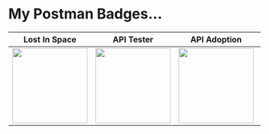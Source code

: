 # My Postman Badges...

| Lost In Space  | API Tester | API Adoption | API 101 |
| ------------- | ------------- |-------------|-------------|
| <img src="https://user-images.githubusercontent.com/86320001/180306411-5adb4925-ab52-41c2-a723-bcef08e33301.png" width="150" height="150" /> | <img src="https://user-images.githubusercontent.com/86320001/180306483-31a1aa09-a487-4109-a025-bea065816d73.png" width="150" height="150" /> | <img src="https://user-images.githubusercontent.com/86320001/180306488-e06e5c4d-8053-472f-a20c-610b9f152937.png" width="150" height="150" /> | <img src="https://user-images.githubusercontent.com/86320001/180306493-f2a7834b-f5fc-4362-b4dd-2f3956c256d6.png" width="150" height="150" /> |
